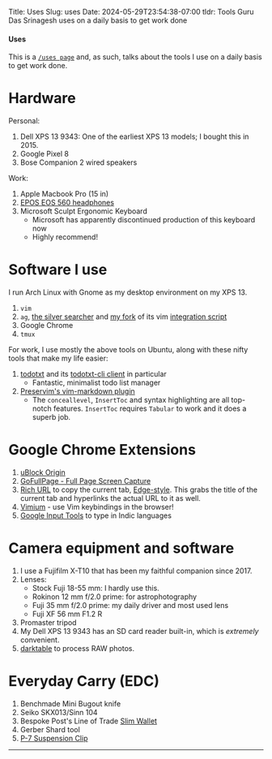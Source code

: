 Title: Uses
Slug: uses
Date: 2024-05-29T23:54:38-07:00
tldr: Tools Guru Das Srinagesh uses on a daily basis to get work done

#### Uses

This is a [`/uses page`](https://uses.tech/) and, as such, talks about the tools I use on a daily basis to get work done.

# Hardware

Personal:

1. Dell XPS 13 9343: One of the earliest XPS 13 models; I bought this in 2015.
2. Google Pixel 8
3. Bose Companion 2 wired speakers

Work:

1. Apple Macbook Pro (15 in)
2. [EPOS EOS 560 headphones](https://www.eposaudio.com/en/us/products/adapt-500)
3. Microsoft Sculpt Ergonomic Keyboard
    - Microsoft has apparently discontinued production of this keyboard now
    - Highly recommend!

# Software I use

I run Arch Linux with Gnome as my desktop environment on my XPS 13.

1. `vim`
2. `ag`, [the silver searcher](https://github.com/ggreer/the_silver_searcher) and [my fork](https://github.com/guru-das-s/ag.vim) of its vim [integration script](https://github.com/rking/ag.vim)
3. Google Chrome
4. `tmux`

For work, I use mostly the above tools on Ubuntu, along with these nifty tools that
make my life easier:

1. [todotxt](http://todotxt.org/) and its [todotxt-cli client](https://github.com/todotxt/todo.txt-cli) in particular
    - Fantastic, minimalist todo list manager
2. [Preservim's vim-markdown plugin](https://github.com/preservim/vim-markdown)
    - The `conceallevel`, `InsertToc` and syntax highlighting are all top-notch
      features. `InsertToc` requires `Tabular` to work and it does a superb job.

# Google Chrome Extensions

1. [uBlock Origin](https://chromewebstore.google.com/detail/ublock-origin/cjpalhdlnbpafiamejdnhcphjbkeiagm?pli=1)
2. [GoFullPage - Full Page Screen Capture](https://chromewebstore.google.com/detail/gofullpage-full-page-scre/fdpohaocaechififmbbbbbknoalclacl)
3. [Rich URL](https://chromewebstore.google.com/detail/rich-url/bkjdcppkdgccnhjibfhlhmeiafnjfamk) to copy the current tab, [Edge-style](https://support.microsoft.com/en-us/microsoft-edge/improved-copy-and-paste-of-urls-in-microsoft-edge-d3bd3956-603a-0033-1fbc-9588a30645b4). This grabs the title of the current tab and hyperlinks the actual URL to it as well.
4. [Vimium](https://chromewebstore.google.com/detail/vimium/dbepggeogbaibhgnhhndojpepiihcmeb) - use Vim keybindings in the browser!
5. [Google Input Tools](https://chrome.google.com/webstore/detail/google-input-tools/mclkkofklkfljcocdinagocijmpgbhab) to type in Indic languages

# Camera equipment and software
1. I use a Fujifilm X-T10 that has been my faithful companion since 2017.
2. Lenses:
    - Stock Fuji 18-55 mm: I hardly use this.
    - Rokinon 12 mm f/2.0 prime: for astrophotography
    - Fuji 35 mm f/2.0 prime: my daily driver and most used lens
    - Fuji XF 56 mm F1.2 R
3. Promaster tripod
4. My Dell XPS 13 9343 has an SD card reader built-in, which is _extremely_ convenient.
4. [darktable](https://www.darktable.org/) to process RAW photos.

# Everyday Carry (EDC)
1. Benchmade Mini Bugout knife
2. Seiko SKX013/Sinn 104
3. Bespoke Post's Line of Trade [Slim Wallet](https://www.bespokepost.com/store/line-of-trade-slim-wallet)
4. Gerber Shard tool
5. [P-7 Suspension Clip](https://www.amazon.com/dp/B00L75GRX6?ref=ppx_yo2ov_dt_b_fed_asin_title&th=1)

---
